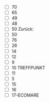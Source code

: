 - [ ] 70
- [ ] 65
- [ ] 49
- [ ] 48
- [ ] 50
Zurück: 
- [ ] 50
- [ ] 76
- [ ] 26
- [ ] 14
- [ ] 12
- [ ] 9
- [ ] 10 TREFFPUNKT
- [ ] 11
- [ ] 5
- [ ] 15
- [ ] 16
- [ ] 17-ECOMARE